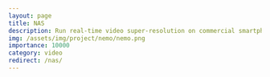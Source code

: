 ```yaml
---
layout: page
title: NAS
description: Run real-time video super-resolution on commercial smartphones
img: /assets/img/project/nemo/nemo.png
importance: 10000
category: video
redirect: /nas/
---
```

